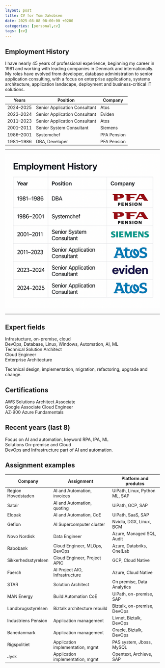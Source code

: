 ```yaml
---
layout: post
title: CV for Tom Jakobsen
date: 2025-08-08 08:00:00 +0200
categories: [personal,cv]
tags: [cv]
---
```



## Employment History

I have nearly 45 years of professional experience, beginning my career in 1981 and working with leading companies in Denmark and internationally. My roles have evolved from developer, database administration to senior application consulting, with a focus on enterprise applications, systems architecture, application landscape, deployment and business-critical IT solutions.

| Years       | Position                        | Company        |
|-------------|---------------------------------|----------------|
| 2024–2025   | Senior Application Consultant    | Atos           |
| 2023–2024   | Senior Application Consultant    | Eviden         |
| 2011–2023   | Senior Application Consultant    | Atos           |
| 2001–2011   | Senior System Consultant         | Siemens        |
| 1986–2001   | Systemchef                       | PFA Pension    |
| 1981–1986   | DBA, Developer                   | PFA Pension    |

----

![Career Timeline](/assets/images/cv-employment-history.png)

---

## Expert fields

Infrastucture, on-premise, cloud  
DevOps, Database, Linux, Windows, Automation, AI, ML  
Technical Solution Architect  
Cloud Engineer  
Enterprise Architecture  

Technical design, implementation, migration, refactoring, upgrade and change.  

## Certifications

AWS Solutions Architect Associate  
Google Associate Cloud Engineer  
AZ-900 Azure Fundamentals  

## Recent years (last 8)

Focus on AI and automation, keyword RPA, IPA, ML  
Solutions On-premise and Cloud  
DevOps and Infrastructure part of AI and automation.  

## Assignment examples

| Company               | Assignment                        | Platform and produtcs         |
|-----------------------|-----------------------------------|-------------------------------|
| Region Hovedstaden    | AI and Automation, invoices       | UiPath, Linux, Python ML, SAP |
| Satair                | AI and Automation, quoting        | UiPath, GCP, SAP              |
| Elopak                | AI and Automation, CoE            | UiPath, SaaS, SAP             |
| Gefion                | AI Supercomputer cluster          | Nvidia, DGX, Linux, BCM       |
| Novo Nordisk          | Data Engineer                     | Azure, Managed SQL, Audit     |
| Rabobank              | Cloud Engineer, MLOps, DevOps     | Azure, Databriks, One!Lab     |
| Sikkerhedsstyrelsen   | Cloud Engineer, Project APIC      | GCP, Cloud Native             |
| Faerch                | AI Project AIO, Infrastructure    | Azure, Cloud Native           |
| STAR                  | Solution Architect                | On premise, Data Analytics    |
| MAN Energy            | Build Automation CoE              | UiPath, on-premise, SAP       |
| Landbrugsstyrelsen    | Biztalk architecture rebuild      | Biztalk, on-premise, DevOps   |
| Industriens Pension   | Application management            | Livnet, Biztalk, DevOps       |
| Banedanmark           | Application management            | Oracle, Biztalk, DevOps       |
| Rigspolitiet          | Application implementation, mgmt  | PAS system, Jboss, MySQL      |
| Jysk                  | Application implementation, mgmt  | Opentext, Archieve, SAP       |

